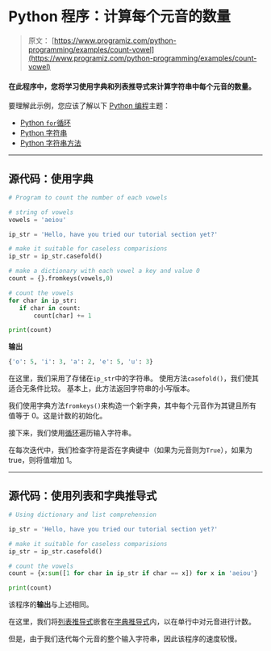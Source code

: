# Python 程序：计算每个元音的数量

> 原文： [https://www.programiz.com/python-programming/examples/count-vowel](https://www.programiz.com/python-programming/examples/count-vowel)

#### 在此程序中，您将学习使用字典和列表推导式来计算字符串中每个元音的数量。

要理解此示例，您应该了解以下 [Python 编程](/python-programming "Python tutorial")主题：

*   [Python `for`循环](/python-programming/for-loop)
*   [Python 字符串](/python-programming/string)
*   [Python 字符串方法](/python-programming/strings-method)

* * *

## 源代码：使用字典

```py
# Program to count the number of each vowels

# string of vowels
vowels = 'aeiou'

ip_str = 'Hello, have you tried our tutorial section yet?'

# make it suitable for caseless comparisions
ip_str = ip_str.casefold()

# make a dictionary with each vowel a key and value 0
count = {}.fromkeys(vowels,0)

# count the vowels
for char in ip_str:
   if char in count:
       count[char] += 1

print(count) 
```

**输出**

```py
{'o': 5, 'i': 3, 'a': 2, 'e': 5, 'u': 3}

```

在这里，我们采用了存储在`ip_str`中的字符串。 使用方法`casefold()`，我们使其适合无条件比较。 基本上，此方法返回字符串的小写版本。

我们使用字典方法`fromkeys()`来构造一个新字典，其中每个元音作为其键且所有值等于 0。这是计数的初始化。

接下来，我们使用[循环](/python-programming/for-loop "Python for loop")遍历输入字符串。

在每次迭代中，我们检查字符是否在字典键中（如果为元音则为`True`），如果为 true，则将值增加 1。

* * *

## 源代码：使用列表和字典推导式

```py
# Using dictionary and list comprehension

ip_str = 'Hello, have you tried our tutorial section yet?'

# make it suitable for caseless comparisions
ip_str = ip_str.casefold()

# count the vowels
count = {x:sum([1 for char in ip_str if char == x]) for x in 'aeiou'}

print(count) 
```

该程序的**输出**与上述相同。

在这里，我们将[列表推导式](/python-programming/list)嵌套在[字典推导式](/python-programming/dictionary "Dictionary in Python")内，以在单行中对元音进行计数。

但是，由于我们迭代每个元音的整个输入字符串，因此该程序的速度较慢。